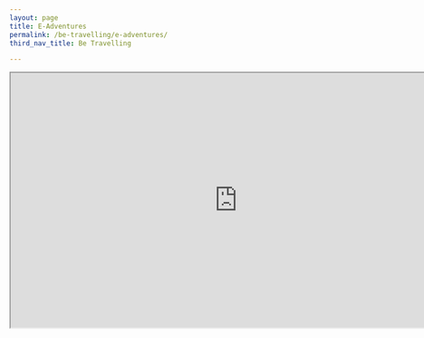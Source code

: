 ```yaml
---
layout: page
title: E-Adventures
permalink: /be-travelling/e-adventures/
third_nav_title: Be Travelling

---
```

<div class="bp-youtube">
    <iframe width="800" height="450" src="https://tpadventureclub.wixsite.com/tpac/adventuring-with-you">
</div>